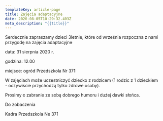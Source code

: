 ```yaml
---
templateKey: article-page
title: Zajęcia adaptacyjne
date: 2020-08-05T10:29:32.403Z
meta_description: "{{title}}"
---
```

Serdecznie zapraszamy dzieci 3letnie, które od września rozpoczna z nami przygodę na zajęcia adaptacyjne

data: 31 sierpnia 2020 r.

godzina: 12.00

miejsce: ogród Przedszkola Nr 371

W zajęciach może uczestniczyć dziecko z rodzicem (1 rodzic z 1 dzieckiem - oczywiście przychodzą tylko zdrowe osoby). 

Prosimy o zabranie ze sobą dobrego humoru i dużej dawki słońca. 

Do zobaczenia

Kadra Przedszkola Ne 371
